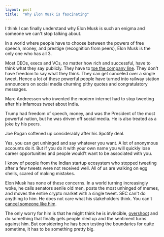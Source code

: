 ```yaml
---
layout: post
title:  "Why Elon Musk is fascinating"
---
```


I think I can finally understand why Elon Musk is such an enigma and someone we can't stop talking about.

In a world where people have to choose between the powers of free speech, money, and prestige (recognition from peers), Elon Musk is the only one who has all 3.

Most CEOs, execs and VCs, no matter how rich and successful, have to think what they say publicly. They have to [toe the company line](https://twitter.com/alexhern/status/1479807753422090244?s=20). They don't have freedom to say what they think. They can get canceled over a single tweet. Hence a lot of these powerful people have turned into railway station announcers on social media churning pithy quotes and congratulatory messages.

Marc Andreessen who invented the modern internet had to stop tweeting after his infamous tweet about India.

Trump had freedom of speech, money, and was the President of the most powerful nation, but he was driven off social media. He is also treated as a joke by his peers.

Joe Rogan softened up considerably after his Spotify deal.

Yes, you can get unhinged and say whatever you want. A lot of anonymous accounts do it. But if you do it with your own name you will quickly lose career opportunities and people would't want to be associated with you.

I know of people from the Indian startup ecosystem who stopped tweeting after a few tweets were not received well. All of us are walking on egg shells, scared of making mistakes.

Elon Musk has none of these concerns. In a world turning increasingly woke, he calls senators senile old men, posts the most unhinged of memes, and moves the entire crypto market with a single tweet. SEC can't do anything to him. He does not care what his stakeholders think. You can't [cancel someone like him](https://manassaloi.com/2021/03/16/fargo-memetic.html).

The only worry for him is that he might think he is invincible, [overshoot](https://manassaloi.com/2022/01/02/path-dependence-overshoot.html) and do something that finally gets people riled up and the sentiment turns against him. But considering he has been testing the boundaries for quite sometime, it has to be something pretty big.
